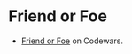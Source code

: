 # Friend or Foe

- [Friend or Foe](https://www.codewars.com/kata/55b42574ff091733d900002f/train/javascript) on Codewars.

